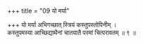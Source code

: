 +++
title = "09 यो मर्या"

+++
यो मर्या अभिगच्छात् स्त्रियं कस्तुपस्तोपिनीम् ।  
कस्तुपमस्या आच्छिद्याथैनां चातयातै परमां चित्परावतम् ॥ ९ ॥